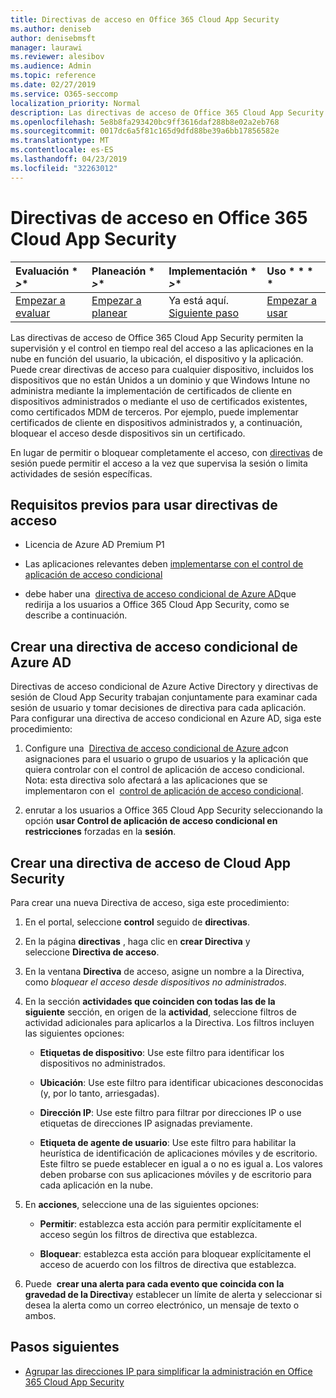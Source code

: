 ```yaml
---
title: Directivas de acceso en Office 365 Cloud App Security
ms.author: deniseb
author: denisebmsft
manager: laurawi
ms.reviewer: alesibov
ms.audience: Admin
ms.topic: reference
ms.date: 02/27/2019
ms.service: O365-seccomp
localization_priority: Normal
description: Las directivas de acceso de Office 365 Cloud App Security permiten la supervisión y el control en tiempo real del acceso a las aplicaciones en la nube en función del usuario, la ubicación, el dispositivo y la aplicación. Puede crear directivas de acceso para cualquier dispositivo, incluidos los dispositivos que no están Unidos a un dominio y que Windows Intune no administra mediante la implementación de certificados de cliente en dispositivos administrados o mediante el uso de certificados existentes, como certificados MDM de terceros. Por ejemplo, puede implementar certificados de cliente en dispositivos administrados y, a continuación, bloquear el acceso desde dispositivos sin un certificado.
ms.openlocfilehash: 5e8b8fa293420bc9ff3616daf288b8e02a2eb768
ms.sourcegitcommit: 0017dc6a5f81c165d9dfd88be39a6bb17856582e
ms.translationtype: MT
ms.contentlocale: es-ES
ms.lasthandoff: 04/23/2019
ms.locfileid: "32263012"
---
```

# <a name="access-policies-in-office-365-cloud-app-security"></a>Directivas de acceso en Office 365 Cloud App Security

|Evaluación * *\>**|Planeación * *\>**|Implementación * *\>**|Uso * * * *|
|:-----|:-----|:-----|:-----|
|[Empezar a evaluar](office-365-cas-overview.md) <br/> |[Empezar a planear](get-ready-for-office-365-cas.md) <br/> |Ya está aquí.  <br/> [Siguiente paso](group-your-ip-addresses-in-ocas.md) <br/> |[Empezar a usar](utilization-activities-for-ocas.md) <br/> |

Las directivas de acceso de Office 365 Cloud App Security permiten la supervisión y el control en tiempo real del acceso a las aplicaciones en la nube en función del usuario, la ubicación, el dispositivo y la aplicación. Puede crear directivas de acceso para cualquier dispositivo, incluidos los dispositivos que no están Unidos a un dominio y que Windows Intune no administra mediante la implementación de certificados de cliente en dispositivos administrados o mediante el uso de certificados existentes, como certificados MDM de terceros. Por ejemplo, puede implementar certificados de cliente en dispositivos administrados y, a continuación, bloquear el acceso desde dispositivos sin un certificado.

En lugar de permitir o bloquear completamente el acceso, con [directivas](ocas-session-policies.md) de sesión puede permitir el acceso a la vez que supervisa la sesión o limita actividades de sesión específicas.

## <a name="prerequisites-to-using-access-policies"></a>Requisitos previos para usar directivas de acceso

- Licencia de Azure AD Premium P1

- Las aplicaciones relevantes deben [implementarse con el control de aplicación de acceso condicional](https://docs.microsoft.com/en-us/cloud-app-security/proxy-deployment-aad)

- debe haber una  [directiva de acceso condicional de Azure AD](https://docs.microsoft.com/azure/active-directory/active-directory-conditional-access-azure-portal)que redirija a los usuarios a Office 365 Cloud App Security, como se describe a continuación.

## <a name="create-an-azure-ad-conditional-access-policy"></a>Crear una directiva de acceso condicional de Azure AD

Directivas de acceso condicional de Azure Active Directory y directivas de sesión de Cloud App Security trabajan conjuntamente para examinar cada sesión de usuario y tomar decisiones de directiva para cada aplicación. Para configurar una directiva de acceso condicional en Azure AD, siga este procedimiento:

1. Configure una  [Directiva de acceso condicional de Azure ad](https://docs.microsoft.com/azure/active-directory/active-directory-conditional-access-azure-portal)con asignaciones para el usuario o grupo de usuarios y la aplicación que quiera controlar con el control de aplicación de acceso condicional.<br>Nota: esta directiva solo afectará a las aplicaciones que se implementaron con el  [control de aplicación de acceso condicional](https://docs.microsoft.com/cloud-app-security/proxy-deployment-aad).

2. enrutar a los usuarios a Office 365 Cloud App Security seleccionando la opción **usar Control de aplicación de acceso condicional en restricciones** forzadas en la **sesión**.

## <a name="create-a-cloud-app-security-access-policy"></a>Crear una directiva de acceso de Cloud App Security

Para crear una nueva Directiva de acceso, siga este procedimiento:

1. En el portal, seleccione **control** seguido de **directivas**.

2. En la página **directivas** , haga clic en **crear Directiva** y seleccione **Directiva de acceso**.

3. En la ventana **Directiva** de acceso, asigne un nombre a la Directiva, como *bloquear el acceso desde dispositivos no administrados*.

4. En la sección **actividades que coinciden con todas las de la siguiente** sección, en origen de la **actividad**, seleccione filtros de actividad adicionales para aplicarlos a la Directiva. Los filtros incluyen las siguientes opciones:
    
    - **Etiquetas de dispositivo**: Use este filtro para identificar los dispositivos no administrados.
    
    - **Ubicación**: Use este filtro para identificar ubicaciones desconocidas (y, por lo tanto, arriesgadas).
    
    - **Dirección IP**: Use este filtro para filtrar por direcciones IP o use etiquetas de direcciones IP asignadas previamente.
    
    - **Etiqueta de agente de usuario**: Use este filtro para habilitar la heurística de identificación de aplicaciones móviles y de escritorio. Este filtro se puede establecer en igual a o no es igual a. Los valores deben probarse con sus aplicaciones móviles y de escritorio para cada aplicación en la nube.

5. En **acciones**, seleccione una de las siguientes opciones:
    
    - **Permitir**: establezca esta acción para permitir explícitamente el acceso según los filtros de directiva que establezca.
    
    - **Bloquear**: establezca esta acción para bloquear explícitamente el acceso de acuerdo con los filtros de directiva que establezca.

6. Puede  **crear una alerta para cada evento que coincida con la gravedad de la Directiva**y establecer un límite de alerta y seleccionar si desea la alerta como un correo electrónico, un mensaje de texto o ambos.

## <a name="next-steps"></a>Pasos siguientes

- [Agrupar las direcciones IP para simplificar la administración en Office 365 Cloud App Security](group-your-ip-addresses-in-ocas.md)